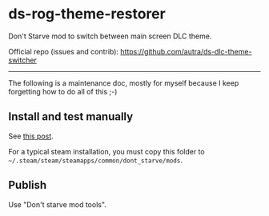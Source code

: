 # ds-rog-theme-restorer

Don't Starve mod to switch between main screen DLC theme.

Official repo (issues and contrib): https://github.com/autra/ds-dlc-theme-switcher

---

The following is a maintenance doc, mostly for myself because I keep forgetting how to do all of this ;-)

## Install and test manually

See [this post](https://forums.kleientertainment.com/forums/topic/29657-how-to-install-and-use-mods/).

For a typical steam installation, you must copy this folder to `~/.steam/steam/steamapps/common/dont_starve/mods`.

## Publish

Use "Don't starve mod tools".
